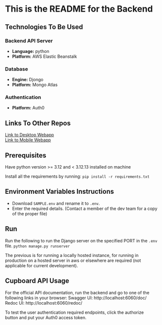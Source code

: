 # This is the README for the Backend

## Technologies To Be Used
### Backend API Server
- **Language:** python
- **Platform:** AWS Elastic Beanstalk
### Database
- **Engine:** Djongo
- **Platform:** Mongo Atlas
### Authentication
- **Platform:** Auth0

## Links To Other Repos
[Link to Desktop Webapp](https://github.com/COMP4350-Team2/Desktop-WebApp) <br/>
[Link to Mobile Webapp](https://github.com/COMP4350-Team2/Mobile-WebApp)

## Prerequisites
Have python version >= 3.12 and < 3.12.13 installed on machine

Install all the requirements by running:
`pip install -r requirements.txt`

## Environment Variables Instructions
- Download `SAMPLE.env` and rename it to `.env`. 
- Enter the required details. (Contact a member of the dev team for a copy of the proper file)

## Run
Run the following to run the Django server on the specified PORT in the `.env` file.
`python manage.py runserver`

The previous is for running a locally hosted instance, for running in production on a hosted server in aws or elsewhere are required (not applicable for current development).

## Cupboard API Usage
For the official API documentation, run the backend and go to one of the following links in your browser:
Swagger UI: http://localhost:6060/doc/  
Redoc UI: http://localhost:6060/redoc/

To test the user authentication required endpoints, click the authorize button and put your Auth0 access token.

